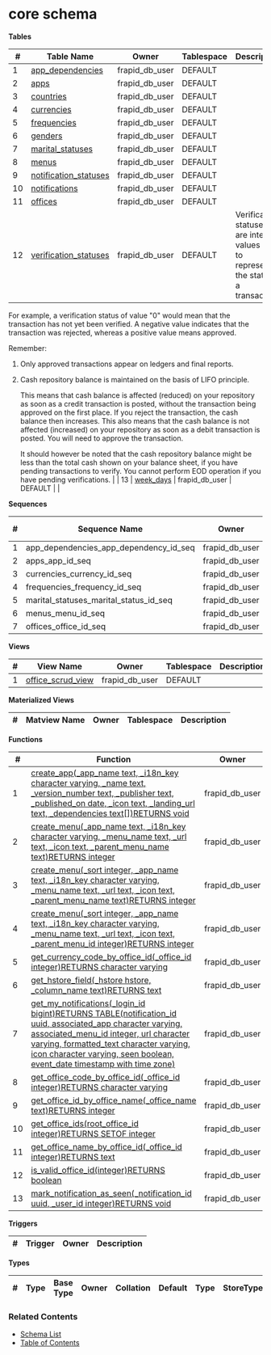 # core schema

**Tables**

| # | Table Name | Owner | Tablespace | Description |
| --- | --- | --- | --- | --- |
| 1 | [app_dependencies](../tables/core/app_dependencies.md) | frapid_db_user | DEFAULT |  |
| 2 | [apps](../tables/core/apps.md) | frapid_db_user | DEFAULT |  |
| 3 | [countries](../tables/core/countries.md) | frapid_db_user | DEFAULT |  |
| 4 | [currencies](../tables/core/currencies.md) | frapid_db_user | DEFAULT |  |
| 5 | [frequencies](../tables/core/frequencies.md) | frapid_db_user | DEFAULT |  |
| 6 | [genders](../tables/core/genders.md) | frapid_db_user | DEFAULT |  |
| 7 | [marital_statuses](../tables/core/marital_statuses.md) | frapid_db_user | DEFAULT |  |
| 8 | [menus](../tables/core/menus.md) | frapid_db_user | DEFAULT |  |
| 9 | [notification_statuses](../tables/core/notification_statuses.md) | frapid_db_user | DEFAULT |  |
| 10 | [notifications](../tables/core/notifications.md) | frapid_db_user | DEFAULT |  |
| 11 | [offices](../tables/core/offices.md) | frapid_db_user | DEFAULT |  |
| 12 | [verification_statuses](../tables/core/verification_statuses.md) | frapid_db_user | DEFAULT | Verification statuses are integer values used to represent the state of a transaction.
For example, a verification status of value "0" would mean that the transaction has not yet been verified.
A negative value indicates that the transaction was rejected, whereas a positive value means approved.

Remember:
1. Only approved transactions appear on ledgers and final reports.
2. Cash repository balance is maintained on the basis of LIFO principle. 

   This means that cash balance is affected (reduced) on your repository as soon as a credit transaction is posted,
   without the transaction being approved on the first place. If you reject the transaction, the cash balance then increases.
   This also means that the cash balance is not affected (increased) on your repository as soon as a debit transaction is posted.
   You will need to approve the transaction.

   It should however be noted that the cash repository balance might be less than the total cash shown on your balance sheet,
   if you have pending transactions to verify. You cannot perform EOD operation if you have pending verifications.
 |
| 13 | [week_days](../tables/core/week_days.md) | frapid_db_user | DEFAULT |  |



**Sequences**

| # | Sequence Name | Owner | Data Type | Start Value | Increment | Description |
| --- | --- | --- | --- | --- | --- | --- |
| 1 | app_dependencies_app_dependency_id_seq | frapid_db_user | bigint | 1 | 1 |  |
| 2 | apps_app_id_seq | frapid_db_user | bigint | 1 | 1 |  |
| 3 | currencies_currency_id_seq | frapid_db_user | bigint | 1 | 1 |  |
| 4 | frequencies_frequency_id_seq | frapid_db_user | bigint | 1 | 1 |  |
| 5 | marital_statuses_marital_status_id_seq | frapid_db_user | bigint | 1 | 1 |  |
| 6 | menus_menu_id_seq | frapid_db_user | bigint | 1 | 1 |  |
| 7 | offices_office_id_seq | frapid_db_user | bigint | 1 | 1 |  |


**Views**

| # | View Name | Owner | Tablespace | Description |
| --- | --- | --- | --- | --- |
| 1 | [office_scrud_view](../views/core/office_scrud_view.md) | frapid_db_user | DEFAULT |  |



**Materialized Views**

| # | Matview Name | Owner | Tablespace | Description |
| --- | --- | --- | --- | --- |



**Functions**

| # | Function | Owner | Description |
| --- | --- | --- | --- |
| 1 | [create_app(_app_name text, _i18n_key character varying, _name text, _version_number text, _publisher text, _published_on date, _icon text, _landing_url text, _dependencies text[])RETURNS void](../functions/core/create_app-4454698.md) | frapid_db_user |  |
| 2 | [create_menu(_app_name text, _i18n_key character varying, _menu_name text, _url text, _icon text, _parent_menu_name text)RETURNS integer](../functions/core/create_menu-4454701.md) | frapid_db_user |  |
| 3 | [create_menu(_sort integer, _app_name text, _i18n_key character varying, _menu_name text, _url text, _icon text, _parent_menu_name text)RETURNS integer](../functions/core/create_menu-4454700.md) | frapid_db_user |  |
| 4 | [create_menu(_sort integer, _app_name text, _i18n_key character varying, _menu_name text, _url text, _icon text, _parent_menu_id integer)RETURNS integer](../functions/core/create_menu-4454699.md) | frapid_db_user |  |
| 5 | [get_currency_code_by_office_id(_office_id integer)RETURNS character varying](../functions/core/get_currency_code_by_office_id-4454702.md) | frapid_db_user |  |
| 6 | [get_hstore_field(_hstore hstore, _column_name text)RETURNS text](../functions/core/get_hstore_field-4454703.md) | frapid_db_user |  |
| 7 | [get_my_notifications(_login_id bigint)RETURNS TABLE(notification_id uuid, associated_app character varying, associated_menu_id integer, url character varying, formatted_text character varying, icon character varying, seen boolean, event_date timestamp with time zone)](../functions/core/get_my_notifications-4454704.md) | frapid_db_user |  |
| 8 | [get_office_code_by_office_id(_office_id integer)RETURNS character varying](../functions/core/get_office_code_by_office_id-4454705.md) | frapid_db_user |  |
| 9 | [get_office_id_by_office_name(_office_name text)RETURNS integer](../functions/core/get_office_id_by_office_name-4454706.md) | frapid_db_user |  |
| 10 | [get_office_ids(root_office_id integer)RETURNS SETOF integer](../functions/core/get_office_ids-4454707.md) | frapid_db_user |  |
| 11 | [get_office_name_by_office_id(_office_id integer)RETURNS text](../functions/core/get_office_name_by_office_id-4454708.md) | frapid_db_user |  |
| 12 | [is_valid_office_id(integer)RETURNS boolean](../functions/core/is_valid_office_id-4454709.md) | frapid_db_user |  |
| 13 | [mark_notification_as_seen(_notification_id uuid, _user_id integer)RETURNS void](../functions/core/mark_notification_as_seen-4454710.md) | frapid_db_user |  |



**Triggers**

| # | Trigger | Owner | Description |
| --- | --- | --- | --- |



**Types**

| # | Type | Base Type | Owner | Collation | Default | Type | StoreType | NotNull | Description |
| --- | --- | --- | --- | --- | --- | --- | --- | --- | --- |


### Related Contents
* [Schema List](../schemas.md)
* [Table of Contents](../../README.md)